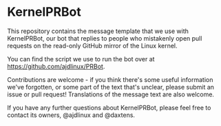 KernelPRBot
===========

This repository contains the message template that we use with
KernelPRBot, our bot that replies to people who mistakenly open pull
requests on the read-only GitHub mirror of the Linux kernel.

You can find the script we use to run the bot over at
https://github.com/ajdlinux/PRBot.

Contributions are welcome - if you think there's some useful
information we've forgotten, or some part of the text that's unclear,
please submit an issue or pull request! Translations of the message
text are also welcome.

If you have any further questions about KernelPRBot, please feel free
to contact its owners, @ajdlinux and @daxtens.